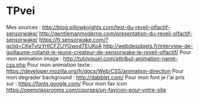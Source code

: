 # TPvei
Mes sources : http://blog.pillowknights.com/test-du-reveil-olfactif-sensorwake/ 
              http://gentlemanmoderne.com/presentation-du-reveil-olfactif-sensorwake/
              https://fr.sensorwake.com/?gclid=CKeTvIzYrtICFZUYGwodTEUKoA
              http://webdesobjets.fr/interview-de-guillaume-rolland-le-jeune-createur-de-sensorwake-le-reveil-olfactif/
              Pour mon animation image : http://tutovisuel.com/attribut-animation-name-css.php
	      Pour mon animation texte : https://developer.mozilla.org/fr/docs/Web/CSS/animation-direction
	      Pour mon degrader background : http://dabblet.com/
	      Pour mon font je l'ai pris sur : https://fonts.google.com/
              Pour mon fav icon https://openclassrooms.com/courses/un-favicon-pour-votre-site

